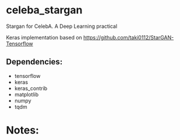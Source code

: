 # celeba_stargan
Stargan for CelebA. A Deep Learning practical

Keras implementation based on 
https://github.com/taki0112/StarGAN-Tensorflow

## Dependencies:
* tensorflow
* keras
* keras_contrib
* matplotlib
* numpy
* tqdm

# Notes:


